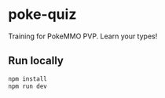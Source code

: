 # poke-quiz

Training for PokeMMO PVP. Learn your types!

## Run locally

```sh
npm install
npm run dev
```
